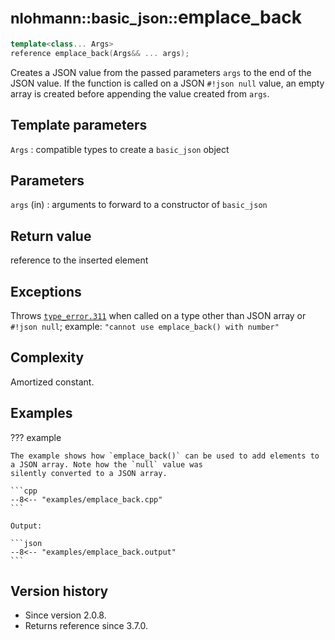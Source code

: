 # <small>nlohmann::basic_json::</small>emplace_back

```cpp
template<class... Args>
reference emplace_back(Args&& ... args);
```

Creates a JSON value from the passed parameters `args` to the end of the JSON value. If the function is called on a JSON
`#!json null` value, an empty array is created before appending the value created from `args`.

## Template parameters

`Args`
:   compatible types to create a `basic_json` object

## Parameters

`args` (in)
:   arguments to forward to a constructor of `basic_json`

## Return value

reference to the inserted element

## Exceptions

Throws [`type_error.311`](../../home/exceptions.md#jsonexceptiontype_error311) when called on a type other than JSON
array or `#!json null`; example: `"cannot use emplace_back() with number"`

## Complexity

Amortized constant.

## Examples

??? example

    The example shows how `emplace_back()` can be used to add elements to a JSON array. Note how the `null` value was
    silently converted to a JSON array.
        
    ```cpp
    --8<-- "examples/emplace_back.cpp"
    ```
    
    Output:
    
    ```json
    --8<-- "examples/emplace_back.output"
    ```

## Version history

- Since version 2.0.8.
- Returns reference since 3.7.0.
